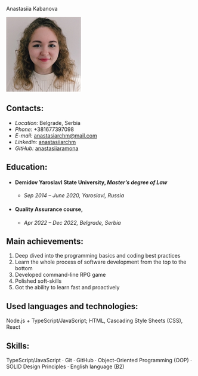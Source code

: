  Anastasiia Kabanova

![photo](./images/picture.jpg)

## Contacts:

* *Location:* Belgrade, Serbia 
* *Phone:* +381677397098
* *E-mail:* [anastasiarchm@mail.com](anastasiarchm@mail.com)
* *Linkedin:* [anastasiiarchm](https://www.linkedin.com/in/anastasiiarchm/)
* *GitHub:* [anastasiiaramona](https://github.com/AnastasiiaRamona)

## Education:
* #### Demidov Yaroslavl State University, *Master’s degree of Law* 
    + *Sep 2014 – June 2020, Yaroslavl, Russia*
* #### Quality Assurance course,
    + *Apr 2022 – Dec 2022, Belgrade, Serbia*

## Main achievements:
1. Deep dived into the programming basics and coding best practices
2. Learn the whole process of software development from the top to the bottom
3. Developed command-line RPG game
4. Polished soft-skills
5. Got the ability to learn fast and proactively

## Used languages and technologies:
Node.js + TypeScript/JavaScript; HTML, Cascading Style Sheets (CSS), React

## Skills:
TypeScript/JavaScript · Git · GitHub · Object-Oriented Programming (OOP) · SOLID Design Principles · English language (B2)
